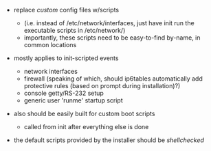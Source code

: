 - replace *custom* config files w/scripts
	- (i.e. instead of /etc/network/interfaces, just have init run the executable scripts in /etc/network/)
	- importantly, these scripts need to be easy-to-find by-name, in common locations

- mostly applies to init-scripted events
	- network interfaces
	- firewall (speaking of which, should ip6tables automatically add protective rules (based on prompt during installation)?)
	- console getty/RS-232 setup
	- generic user 'runme' startup script

- also should be easily built for custom boot scripts
	- called from init after everything else is done

- the default scripts provided by the installer should be *shellchecked*

